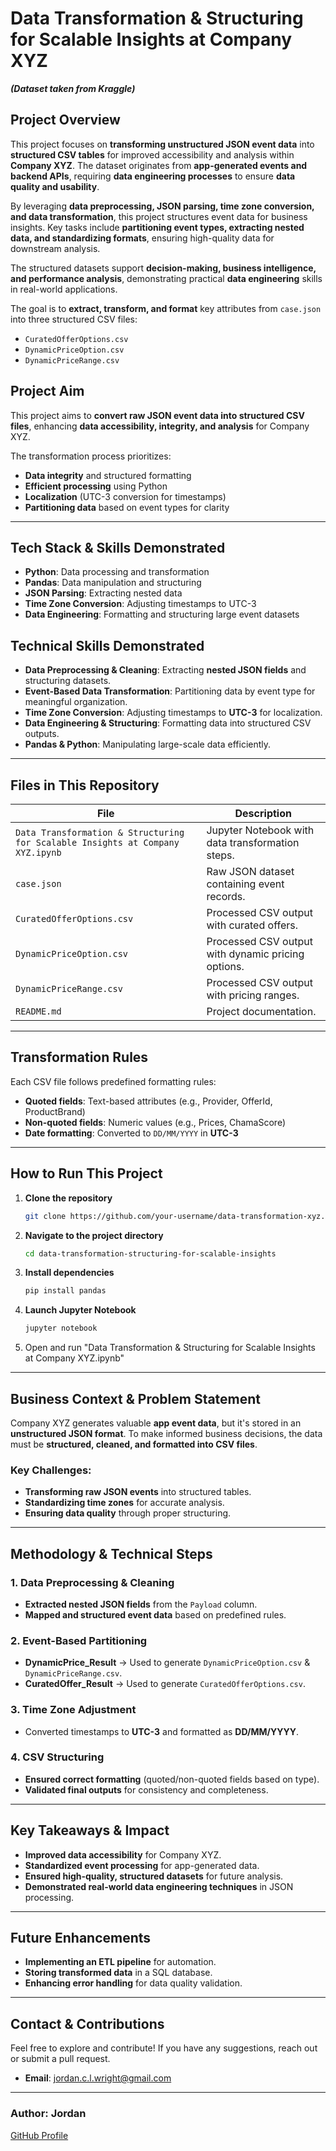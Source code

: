 
# Data Transformation & Structuring for Scalable Insights at Company XYZ 

***(Dataset taken from Kraggle)***

## Project Overview
This project focuses on **transforming unstructured JSON event data** into **structured CSV tables** for improved accessibility and analysis within **Company XYZ**. The dataset originates from **app-generated events and backend APIs**, requiring **data engineering processes** to ensure **data quality and usability**.

By leveraging **data preprocessing, JSON parsing, time zone conversion, and data transformation**, this project structures event data for business insights. Key tasks include **partitioning event types, extracting nested data, and standardizing formats**, ensuring high-quality data for downstream analysis.

The structured datasets support **decision-making, business intelligence, and performance analysis**, demonstrating practical **data engineering** skills in real-world applications.

The goal is to **extract, transform, and format** key attributes from `case.json` into three structured CSV files:
- `CuratedOfferOptions.csv`
- `DynamicPriceOption.csv`
- `DynamicPriceRange.csv`

## **Project Aim**  
This project aims to **convert raw JSON event data into structured CSV files**, enhancing **data accessibility, integrity, and analysis** for Company XYZ.

The transformation process prioritizes:
- **Data integrity** and structured formatting
- **Efficient processing** using Python
- **Localization** (UTC-3 conversion for timestamps)
- **Partitioning data** based on event types for clarity

---

## Tech Stack & Skills Demonstrated
- **Python**: Data processing and transformation
- **Pandas**: Data manipulation and structuring
- **JSON Parsing**: Extracting nested data
- **Time Zone Conversion**: Adjusting timestamps to UTC-3
- **Data Engineering**: Formatting and structuring large event datasets

## **Technical Skills Demonstrated**  
- **Data Preprocessing & Cleaning**: Extracting **nested JSON fields** and structuring datasets.  
- **Event-Based Data Transformation**: Partitioning data by event type for meaningful organization.  
- **Time Zone Conversion**: Adjusting timestamps to **UTC-3** for localization.  
- **Data Engineering & Structuring**: Formatting data into structured CSV outputs.  
- **Pandas & Python**: Manipulating large-scale data efficiently.  

---

## **Files in This Repository**  

| File                          | Description |
|--------------------------------|------------|
| `Data Transformation & Structuring for Scalable Insights at Company XYZ.ipynb` | Jupyter Notebook with data transformation steps. |
| `case.json`                    | Raw JSON dataset containing event records. |
| `CuratedOfferOptions.csv`       | Processed CSV output with curated offers. |
| `DynamicPriceOption.csv`        | Processed CSV output with dynamic pricing options. |
| `DynamicPriceRange.csv`         | Processed CSV output with pricing ranges. |
| `README.md`                     | Project documentation. |

---

## Transformation Rules
Each CSV file follows predefined formatting rules:
- **Quoted fields**: Text-based attributes (e.g., Provider, OfferId, ProductBrand)
- **Non-quoted fields**: Numeric values (e.g., Prices, ChamaScore)
- **Date formatting**: Converted to `DD/MM/YYYY` in **UTC-3**

---

## **How to Run This Project**  

1. **Clone the repository**  
   ```bash
   git clone https://github.com/your-username/data-transformation-xyz.git
2. **Navigate to the project directory**
   ```bash
   cd data-transformation-structuring-for-scalable-insights
3. **Install dependencies**
   ```bash
   pip install pandas
4. **Launch Jupyter Notebook**
   ```bash
   jupyter notebook
5. Open and run "Data Transformation & Structuring for Scalable Insights at Company XYZ.ipynb"

---

## Business Context & Problem Statement  

Company XYZ generates valuable **app event data**, but it's stored in an **unstructured JSON format**. To make informed business decisions, the data must be **structured, cleaned, and formatted into CSV files**.  

### Key Challenges:  
- **Transforming raw JSON events** into structured tables.  
- **Standardizing time zones** for accurate analysis.  
- **Ensuring data quality** through proper structuring.  

---

## Methodology & Technical Steps  

### **1. Data Preprocessing & Cleaning**  
- **Extracted nested JSON fields** from the `Payload` column.  
- **Mapped and structured event data** based on predefined rules.  

### **2. Event-Based Partitioning**  
- **DynamicPrice_Result** → Used to generate `DynamicPriceOption.csv` & `DynamicPriceRange.csv`.  
- **CuratedOffer_Result** → Used to generate `CuratedOfferOptions.csv`.  

### **3. Time Zone Adjustment**  
- Converted timestamps to **UTC-3** and formatted as **DD/MM/YYYY**.  

### **4. CSV Structuring**  
- **Ensured correct formatting** (quoted/non-quoted fields based on type).  
- **Validated final outputs** for consistency and completeness.  

---

## Key Takeaways & Impact  

- **Improved data accessibility** for Company XYZ.  
- **Standardized event processing** for app-generated data.  
- **Ensured high-quality, structured datasets** for future analysis.  
- **Demonstrated real-world data engineering techniques** in JSON processing.  

---

## Future Enhancements  

- **Implementing an ETL pipeline** for automation.  
- **Storing transformed data** in a SQL database.  
- **Enhancing error handling** for data quality validation.

---

## Contact & Contributions  

Feel free to explore and contribute! If you have any suggestions, reach out or submit a pull request.  

- **Email**: [jordan.c.l.wright@gmail.com](mailto:jordan.c.l.wright@gmail.com)  

---

### **Author:** Jordan  
[GitHub Profile](https://github.com/JordanConallLuthaisWright)

